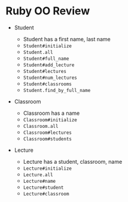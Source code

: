 # Ruby OO Review

* Student
	* Student has a first name, last name
	* `Student#initialize`
	* `Student.all`
	* `Student#full_name`
	* `Student#add_lecture`
	* `Student#lectures`
	* `Student#num_lectures`
	* `Student#classrooms`
	* `Student.find_by_full_name`

* Classroom
	* Classroom has a name
	* `Classroom#initialize`
	* `Classroom.all`
	* `Classroom#lectures`
	* `Classroom#students`

* Lecture
	* Lecture has a student, classroom, name
	* `Lecture#initialize`
	* `Lecture.all`
	* `Lecture#name`
	* `Lecture#student`
	* `Lecture#classroom`
